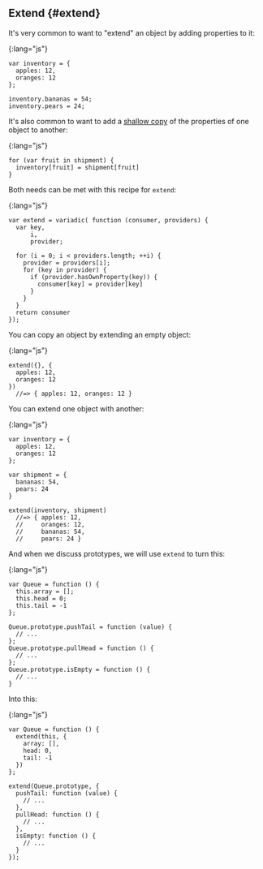 ## Extend {#extend}

It's very common to want to "extend" an object by adding properties to it:

{:lang="js"}
~~~~~~~~
var inventory = {
  apples: 12,
  oranges: 12
};

inventory.bananas = 54;
inventory.pears = 24;
~~~~~~~~

It's also common to want to add a [shallow copy] of the properties of one object to another:

[shallow copy]: https://en.wikipedia.org/wiki/Object_copy#Shallow_copy

{:lang="js"}
~~~~~~~~
for (var fruit in shipment) {
  inventory[fruit] = shipment[fruit]
}
~~~~~~~~

Both needs can be met with this recipe for `extend`:

{:lang="js"}
~~~~~~~~
var extend = variadic( function (consumer, providers) {
  var key,
      i,
      provider;

  for (i = 0; i < providers.length; ++i) {
    provider = providers[i];
    for (key in provider) {
      if (provider.hasOwnProperty(key)) {
        consumer[key] = provider[key]
      }
    }
  }
  return consumer
});
~~~~~~~~

You can copy an object by extending an empty object:

{:lang="js"}
~~~~~~~~
extend({}, {
  apples: 12,
  oranges: 12
})
  //=> { apples: 12, oranges: 12 }
~~~~~~~~

You can extend one object with another:

{:lang="js"}
~~~~~~~~
var inventory = {
  apples: 12,
  oranges: 12
};

var shipment = {
  bananas: 54,
  pears: 24
}

extend(inventory, shipment)
  //=> { apples: 12,
  //     oranges: 12,
  //     bananas: 54,
  //     pears: 24 }
~~~~~~~~

And when we discuss prototypes, we will use `extend` to turn this:

{:lang="js"}
~~~~~~~~
var Queue = function () {
  this.array = [];
  this.head = 0;
  this.tail = -1
};

Queue.prototype.pushTail = function (value) {
  // ...
};
Queue.prototype.pullHead = function () {
  // ...
};
Queue.prototype.isEmpty = function () {
  // ...
}
~~~~~~~~

Into this:

{:lang="js"}
~~~~~~~~
var Queue = function () {
  extend(this, {
    array: [],
    head: 0,
    tail: -1
  })
};

extend(Queue.prototype, {
  pushTail: function (value) {
    // ...
  },
  pullHead: function () {
    // ...
  },
  isEmpty: function () {
    // ...
  }
});
~~~~~~~~
